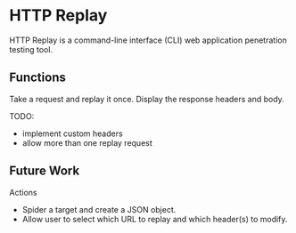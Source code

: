 # HTTP Replay

HTTP Replay is a command-line interface (CLI) web application penetration testing tool.

## Functions

Take a request and replay it once. Display the response headers and body.


TODO:

- implement custom headers
- allow more than one replay request


## Future Work

Actions

- Spider a target and create a JSON object. 
- Allow user to select which URL to replay and which header(s) to modify.


